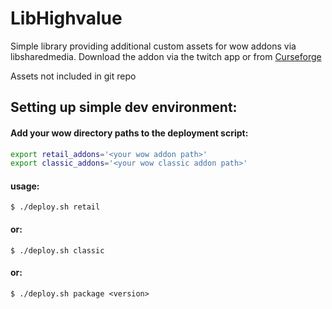 # LibHighvalue

Simple library providing additional custom assets for wow addons via libsharedmedia. Download the addon via the twitch app or from [Curseforge](https://www.curseforge.com/wow/addons/libhighvalue)

Assets not included in git repo

## Setting up simple dev environment:

#### Add your wow directory paths to the deployment script:
``` bash
export retail_addons='<your wow addon path>'
export classic_addons='<your wow classic addon path>'
```
#### usage:
    $ ./deploy.sh retail
#### or:
    $ ./deploy.sh classic
#### or:
    $ ./deploy.sh package <version>